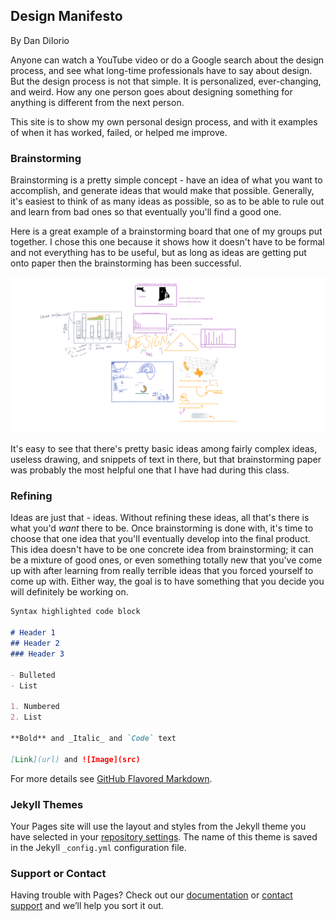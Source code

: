 ## Design Manifesto
By Dan DiIorio

Anyone can watch a YouTube video or do a Google search about the design process, and see what long-time professionals have to say about design. But the design process is not that simple. It is personalized, ever-changing, and weird. How any one person goes about designing something for anything is different from the next person.

This site is to show my own personal design process, and with it examples of when it has worked, failed, or helped me improve.

### Brainstorming

Brainstorming is a pretty simple concept - have an idea of what you want to accomplish, and generate ideas that would make that possible. Generally, it's easiest to think of as many ideas as possible, so as to be able to rule out and learn from bad ones so that eventually you'll find a good one.

Here is a great example of a brainstorming board that one of my groups put together. I chose this one because it shows how it doesn't have to be formal and not everything has to be useful, but as long as ideas are getting put onto paper then the brainstorming has been successful.

<img src="images/1.png"/>

It's easy to see that there's pretty basic ideas among fairly complex ideas, useless drawing, and snippets of text in there, but that brainstorming paper was probably the most helpful one that I have had during this class.

### Refining

Ideas are just that - ideas. Without refining these ideas, all that's there is what you'd _want_ there to be. Once brainstorming is done with, it's time to choose that one idea that you'll eventually develop into the final product. This idea doesn't have to be one concrete idea from brainstorming; it can be a mixture of good ones, or even something totally new that you've come up with after learning from really terrible ideas that you forced yourself to come up with. Either way, the goal is to have something that you decide you will definitely be working on. 



```markdown
Syntax highlighted code block

# Header 1
## Header 2
### Header 3

- Bulleted
- List

1. Numbered
2. List

**Bold** and _Italic_ and `Code` text

[Link](url) and ![Image](src)
```

For more details see [GitHub Flavored Markdown](https://guides.github.com/features/mastering-markdown/).

### Jekyll Themes

Your Pages site will use the layout and styles from the Jekyll theme you have selected in your [repository settings](https://github.com/drd387/design-manifesto/settings). The name of this theme is saved in the Jekyll `_config.yml` configuration file.

### Support or Contact

Having trouble with Pages? Check out our [documentation](https://help.github.com/categories/github-pages-basics/) or [contact support](https://github.com/contact) and we’ll help you sort it out.
